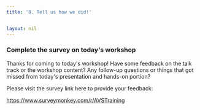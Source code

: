 ```yaml
---
title: '8. Tell us how we did!'


layout: nil
---
```


### Complete the survey on today's workshop

Thanks for coming to today's workshop!  Have some feedback on the talk track or the workshop content?  Any follow-up questions or things that got missed from today's presentation and hands-on portion?

Please visit the survey link here to provide your feedback:

https://www.surveymonkey.com/r/AVSTraining 
